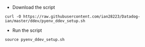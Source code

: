 
- Download the script

`curl -O https://raw.githubusercontent.com/ian28223/Datadog-ian/master/ddev/pyenv_ddev_setup.sh`


- Run the script

`source pyenv_ddev_setup.sh`
